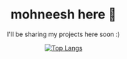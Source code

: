 <h1 align="center">mohneesh here 👋</h1>

<p align="center">
  I'll be sharing my projects here soon :)
</p>

<div align="center">
  <a href="https://github.com/mohneeshrautela/github-readme-stats">
    <img src="https://github-readme-stats.vercel.app/api/top-langs/?username=mohneeshrautela&layout=compact&langs_count=4&bg_color=00000000&title_color=ffffff&text_color=c0c0c0&icon_color=2ecc71&hide_border=true" alt="Top Langs" />
  </a>
</div>




